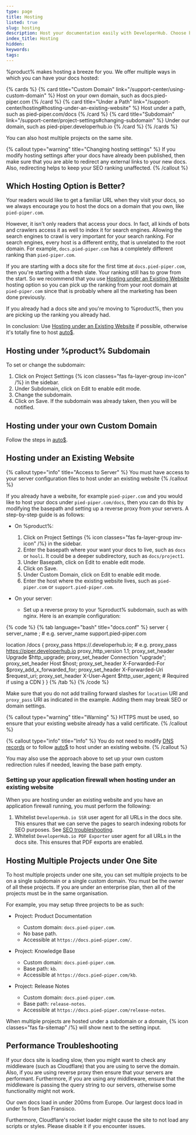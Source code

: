 ```yaml
---
type: page
title: Hosting
listed: true
slug: hosting
description: Host your documentation easily with DeveloperHub. Choose between hosting on a subdomain, a custom domain, or under your existing website. Multiple projects? No problem! Learn more about hosting options and how to optimize performance.
index_title: Hosting
hidden: 
keywords: 
tags: 
---
```


%product% makes hosting a breeze for you. We offer multiple ways in which you can have your docs hosted:

{% cards %}
{% card title="Custom Domain" link="/support-center/using-custom-domain" %}
Host on your own domain, such as docs.pied-piper.com
{% /card %}
{% card title="Under a Path" link="/support-center/hosting#hosting-under-an-existing-website" %}
Host under a path, such as pied-piper.com/docs
{% /card %}
{% card title="Subdomain" link="/support-center/project-settings#changing-subdomain" %}
Under our domain, such as pied-piper.developerhub.io
{% /card %}
{% /cards %}

You can also host multiple projects on the same site.

{% callout type="warning" title="Changing hosting settings" %}
If you modify hosting settings after your docs have already been published, then make sure that you are able to redirect any external links to your new docs. Also, redirecting helps to keep your SEO ranking unaffected.
{% /callout %}

## Which Hosting Option is Better?

Your readers would like to get a familiar URL when they visit your docs, so we always encourage you to host the docs on a domain that you own, like `pied-piper.com`.

However, it isn't only readers that access your docs. In fact, all kinds of bots and crawlers access it as well to index it for search engines. Allowing the search engines to crawl is very important for your search ranking. For search engines, every host is a different entity, that is unrelated to the root domain. For example, `docs.pied-piper.com` has a completely different ranking than `pied-piper.com`.

If you are starting with a docs site for the first time at `docs.pied-piper.com`, then you're starting with a fresh slate. Your ranking still has to grow from the start. So we recommend that you use [Hosting under an Existing Website](/support-center/hosting#hosting-under-an-existing-website) hosting option so you can pick up the ranking from your root domain at `pied-piper.com` since that is probably where all the marketing has been done previously.

If you already had a docs site and you're moving to %product%, then you are picking up the ranking you already had.

In conclusion: Use [Hosting under an Existing Website](/support-center/hosting#hosting-under-an-existing-website) if possible, otherwise it's totally fine to host [auto$](/support-center/using-custom-domain).

## Hosting under %product% Subdomain

To set or change the subdomain:

1. Click on Project Settings {% icon classes="fas fa-layer-group inv-icon" /%} in the sidebar.
2. Under Subdomain, click on Edit to enable edit mode.
3. Change the subdomain.
4. Click on Save. If the subdomain was already taken, then you will be notified.

## Hosting under your own Custom Domain

Follow the steps in [auto$](/support-center/using-custom-domain).

## Hosting under an Existing Website

{% callout type="info" title="Access to Server" %}
You must have access to your server configuration files to host under an existing website
{% /callout %}

If you already have a website, for example `pied-piper.com` and you would like to host your docs under `pied-piper.com/docs`, then you can do this by modifying the basepath and setting up a reverse proxy from your servers. A step-by-step guide is as follows:

- On %product%:
    1. Click on Project Settings {% icon classes="fas fa-layer-group inv-icon" /%} in the sidebar.
    2. Enter the basepath where your want your docs to live, such as `docs` or `hooli`. It could be a deeper subdirectory, such as `docs/project1`.
    3. Under Basepath, click on Edit to enable edit mode.
    4. Click on Save.
    5. Under Custom Domain, click on Edit to enable edit mode.
    6. Enter the host where the existing website lives, such as `pied-piper.com` or `support.pied-piper.com`.

- On your server:
    - Set up a reverse proxy to your %product% subdomain, such as with nginx. Here is an example configuration:

{% code %}
{% tab language="bash" title="docs.conf" %}
server {
  server_name <custom-domain>; # e.g. server_name support.pied-piper.com

  location /docs {
    proxy_pass https://<subdomain>.developerhub.io; # e.g. proxy_pass https://piper.developerhub.io
    proxy_http_version 1.1;
    proxy_set_header Upgrade $http_upgrade;
    proxy_set_header Connection "upgrade";
    proxy_set_header Host $host;
    proxy_set_header X-Forwarded-For $proxy_add_x_forwarded_for;
    proxy_set_header X-Forwarded-Uri $request_uri;
    proxy_set_header X-User-Agent $http_user_agent; # Required if using a CDN
  }
}
{% /tab %}
{% /code %}

Make sure that you do not add trailing forward slashes for `location` URI and `proxy_pass` URI as indicated in the example. Adding them may break SEO or domain settings.

{% callout type="warning" title="Warning" %}
HTTPS must be used, so ensure that your existing website already has a valid certificate.
{% /callout %}

{% callout type="info" title="Info" %}
You do not need to modify [DNS records](/support-center/configure-dns) or to follow [auto$](/support-center/using-custom-domain) to host under an existing website.
{% /callout %}

You may also use the approach above to set up your own custom redirection rules if needed, leaving the base path empty.

### Setting up your application firewall when hosting under an existing website

When you are hosting under an existing website and you have an application firewall running, you must perform the following:

1. Whitelist `DeveloperHub.io SSR` user agent for all URLs in the docs site. This ensures that we can serve the pages to search indexing robots for SEO purposes. See [SEO troubleshooting](/support-center/seo#getting-a-403-or-bad-result).
2. Whitelist `DeveloperHub.io PDF Exporter` user agent for all URLs in the docs site. This ensures that PDF exports are enabled.

## Hosting Multiple Projects under One Site

To host multiple projects under one site, you can set multiple projects to be on a single subdomain or a single custom domain. You must be the owner of all these projects. If you are under an enterprise plan, then all of the projects must be in the same organisation.

For example, you may setup three projects to be as such:

- Project: Product Documentation
    - Custom domain: `docs.pied-piper.com`.
    - No base path.
    - Accessible at `https://docs.pied-piper.com/`.

- Project: Knowledge Base
    - Custom domain: `docs.pied-piper.com`.
    - Base path: `kb`.
    - Accessible at `https://docs.pied-piper.com/kb`.

- Project: Release Notes
    - Custom domain: `docs.pied-piper.com`.
    - Base path: `release-notes`.
    - Accessible at `https://docs.pied-piper.com/release-notes`.

When multiple projects are hosted under a subdomain or a domain, {% icon classes="fas fa-sitemap" /%} will show next to the setting input.

## Performance Troubleshooting

If your docs site is loading slow, then you might want to check any middleware (such as Cloudflare) that you are using to serve the domain. Also, if you are using reverse proxy then ensure that your servers are performant. Furthermore, if you are using any middleware, ensure that the middleware is passing the query string to our servers, otherwise some functionality might not work.

Our own docs load in under 200ms from Europe. Our largest docs load in under 1s from San Fransisco.

Furthermore, Cloudflare's rocket loader might cause the site to not load any scripts or styles. Please disable it if you encounter issues.